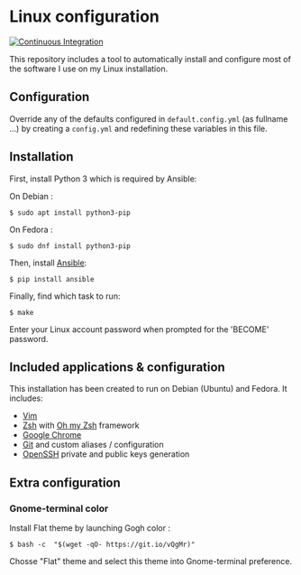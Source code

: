 # Linux configuration

[![Continuous Integration](https://github.com/fpaterno/ansible-linux-conf/actions/workflows/ci.yml/badge.svg?branch=main)](https://github.com/fpaterno/ansible-linux-conf/actions/workflows/ci.yml)

This repository includes a tool to automatically install and configure most of the software I use on my Linux installation.

## Configuration

Override any of the defaults configured in `default.config.yml` (as fullname ...) by creating a `config.yml` and redefining these variables in this file.

## Installation

First, install Python 3 which is required by Ansible:

On Debian :
```shell
$ sudo apt install python3-pip
```

On Fedora :
```shell
$ sudo dnf install python3-pip
```

Then, install [Ansible](https://www.ansible.com/):

```shell
$ pip install ansible
```

Finally, find which task to run:

```shell
$ make
```

Enter your Linux account password when prompted for the 'BECOME' password.

## Included applications & configuration

This installation has been created to run on Debian (Ubuntu) and Fedora. It includes:
- [Vim](https://www.vim.org/)
- [Zsh](https://www.zsh.org/) with [Oh my Zsh](https://ohmyz.sh/) framework
- [Google Chrome](https://www.google.com/intl/fr_fr/chrome/)
- [Git](https://git-scm.com/) and custom aliases / configuration
- [OpenSSH](https://www.openssh.com/) private and public keys generation

## Extra configuration

### Gnome-terminal color

Install Flat theme by launching Gogh color :

```shell
$ bash -c  "$(wget -qO- https://git.io/vQgMr)"
```

Chosse "Flat" theme and select this theme into Gnome-terminal preference.
